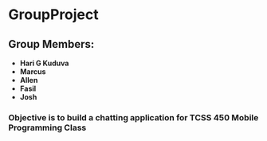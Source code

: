 # GroupProject

## Group Members:
  - **Hari G Kuduva**
  - **Marcus**
  - **Allen**
  - **Fasil**
  - **Josh**
  
### Objective is to build a chatting application for TCSS 450 Mobile Programming Class
